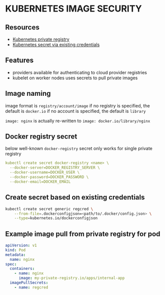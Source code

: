 # KUBERNETES IMAGE SECURITY

## Resources
- [Kubernetes private registry](https://kubernetes.io/docs/concepts/containers/images/#using-a-private-registry)
- [Kubernetes secret via existing credentials](https://kubernetes.io/docs/tasks/configure-pod-container/pull-image-private-registry/#registry-secret-existing-credentials)

## Features

- providers available for authenticating to cloud provider registries
- kubelet on worker nodes uses secrets to pull private images

## Image naming
image format is `registry/account/image`
if no registry is specified, the default is `docker.io`
if no account is specified, the default is `library`

`image: nginx` is actually re-written to `image: docker.io/library/nginx`

## Docker registry secret
below well-known `docker-registry` secret only works for single private registry

```yml
kubectl create secret docker-registry <name> \
  --docker-server=DOCKER_REGISTRY_SERVER \
  --docker-username=DOCKER_USER \
  --docker-password=DOCKER_PASSWORD \
  --docker-email=DOCKER_EMAIL
```

## Create secret based on existing credentials

```sh
kubectl create secret generic regcred \
    --from-file=.dockerconfigjson=<path/to/.docker/config.json> \
    --type=kubernetes.io/dockerconfigjson
```

## Example image pull from private registry for pod

```yml
apiVersion: v1
kind: Pod
metadata:
  name: nginx
spec:
  containers:
    - name: nginx
      image: my-private-registry.io/apps/internal-app
  imagePullSecrets:
    - name: regcred
```
